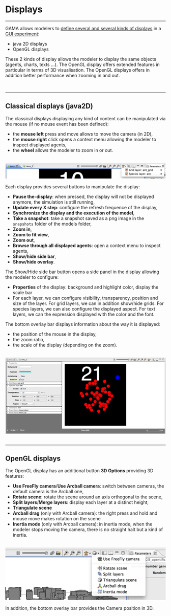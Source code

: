 # Displays

---

GAMA allows modelers to [define several and several kinds of displays](G__DefiningDisplays) in a [GUI experiment](G__DefiningExperiments):
  * java 2D displays
  * OpenGL displays

These 2 kinds of display allows the modeler to display the same objects (agents, charts, texts ...). The OpenGL display offers extended features in particular in terms of 3D visualisation.
The OpenGL displays offers in addition better performance when zooming in and out.


<br />

---

## Classical displays (java2D)

The classical displays displaying any kind of content can be manipulated via the mouse (if no mouse event has been defined):
  * the **mouse left** press and move allows to move the camera (in 2D),
  * the **mouse right** click opens a context menu allowing the modeler to inspect displayed agents,
  * the **wheel** allows the modeler to zoom in or out.

<br />
<img src='images/experiments/display-java2D.png' />
<br />

Each display provides several buttons to manipulate the display:
  * **Pause the-display**: when pressed, the display will not be displayed anymore, the simulation is still running,
  * **Update every X step**: configure the refresh frequence of the display,
  * **Synchronize the display and the execution of the model**,
  * **Take a snapshot**: take a snapshot saved as a png image in the `snapshots` folder of the models folder,
  * **Zoom in**,
  * **Zoom to fit view**,
  * **Zoom out**,
  * **Browse through all displayed agents**: open a context menu to inspect agents,
  * **Show/hide side bar**,
  * **Show/hide overlay**.

The Show/Hide side bar button opens a side panel in the display allowing the modeler to configure:
  * **Properties** of the display: background and highlight color, display the scale bar
  * For each layer, we can configure visibility, transparency, position and size of the layer. For grid layers, we can in addition show/hide grids. For species layers, we can also configure the displayed aspect. For text layers, we can the expression displayed with the color and the font.

The bottom overlay bar displays information about the way it is displayed:
  * the position of the mouse in the display,
  * the zoom ratio,
  * the scale of the display (depending on the zoom).

<br />
<img src='images/experiments/display-sidebar-overlay.png' />
<br />

<br />

---

## OpenGL displays

The OpenGL display has an additional button **3D Options** providing 3D features:
  * **Use FreeFly camera**/**Use Arcball camera**: switch between cameras, the default camera is the Arcball one,
  * **Rotate scene**: rotate the scene around an axis orthogonal to the scene,
  * **Split layers**/**Merge layers**: display each layer at a distinct height,
  * **Triangulate scene**
  * **Arcball drag** (only with Arcball camera): the right press and hold and mouse move makes rotation on the scene
  * **Inertia mode** (only with Arcball camera): in inertia mode, when the modeler stops moving the camera, there is no straight halt but a kind of inertia.

<br />
<img src='images/experiments/display-OpenGL.png' />
<br />

In addition, the bottom overlay bar provides the Camera position in 3D.